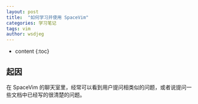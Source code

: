 ```yaml
---
layout: post
title:  "如何学习并使用 SpaceVim"
categories: 学习笔记
tags: vim
author: wsdjeg
---
```


* content
{:toc}

## 起因

在 SpaceVim 的聊天室里，经常可以看到用户提问相类似的问题，或者说提问一些文档中已经写的很清楚的问题。
